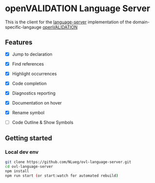 # openVALIDATION Language Server

This is the client for the [language-server](https://microsoft.github.io/language-server-protocol/) implementation of the domain-specific-langauge [openVALIDATION](https://github.com/openvalidation/openvalidation)

## Features

- [x] Jump to declaration
- [x] Find references
- [x] Highlight occurrences
- [x] Code completion
- [x] Diagnostics reporting
- [x] Documentation on hover
- [x] Rename symbol
- [ ] Code Outline & Show Symbols


## Getting started

### Local dev env

```bash
git clone https://github.com/NLueg/ovl-language-server.git
cd ovl-language-server
npm install
npm run start (or start:watch for automated rebuild)
```